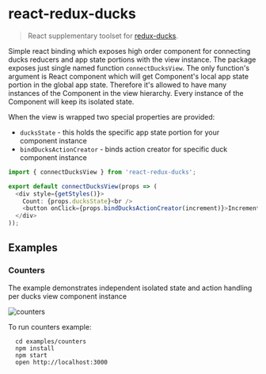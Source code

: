 # react-redux-ducks

> React supplementary toolset for [redux-ducks](https://github.com/salsita/redux-ducks).

Simple react binding which exposes high order component for connecting ducks reducers and app state portions with the view instance. The package exposes just single named function `connectDucksView`. The only function's argument is React component which will get Component's local app state portion in the global app state. Therefore it's allowed to have many instances of the Component in the view hierarchy. Every instance of the Component will keep its isolated state.

When the view is wrapped two special properties are provided:

* `ducksState` - this holds the specific app state portion for your component instance
* `bindDucksActionCreator` - binds action creator for specific duck component instance

```javascript
import { connectDucksView } from 'react-redux-ducks';

export default connectDucksView(props => (
  <div style={getStyles()}>
    Count: {props.ducksState}<br />
    <button onClick={props.bindDucksActionCreator(increment)}>Increment</button>
  </div>
));
```

## Examples

### Counters

The example demonstrates independent isolated state and action handling per ducks view component instance

![counters](https://zippy.gfycat.com/SevereVigilantAfricanporcupine.gif)

To run counters example:

```
  cd examples/counters
  npm install
  npm start
  open http://localhost:3000
```
